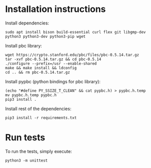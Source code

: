 # Installation instructions
Install dependencies:
```
sudo apt install bison build-essential curl flex git libgmp-dev python3 python3-dev python3-pip wget
```

Install pbc library:
```
wget https://crypto.stanford.edu/pbc/files/pbc-0.5.14.tar.gz
tar -xvf pbc-0.5.14.tar.gz && cd pbc-0.5.14
./configure --prefix=/usr --enable-shared
make && make install && ldconfig
cd .. && rm pbc-0.5.14.tar.gz
```

Install pypbc (python bindings for pbc library):
```
(echo "#define PY_SSIZE_T_CLEAN" && cat pypbc.h) > pypbc.h.temp 
mv pypbc.h.temp pypbc.h
pip3 install .
```

Install rest of the dependencies:
```
pip3 install -r requirements.txt
```

# Run tests
To run the tests, simply execute:
```
python3 -m unittest
```
